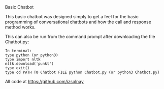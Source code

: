 Basic Chatbot

This basic chatbot was designed simply to get a feel for the basic programming of conversational chatbots and how the call and response method works.

This can also be run from the command prompt after downloading the file Chatbot.py:

    In terminal:
    type python (or python3)
    type import nltk
    nltk.download('punkt')
    type exit()
    type cd PATH TO Chatbot FILE python Chatbot.py (or python3 Chatbot.py)

All code at https://github.com/izsolnay
